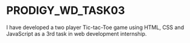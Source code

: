 # PRODIGY_WD_TASK03
I have developed a two player Tic-tac-Toe game using HTML, CSS and JavaScript as a 3rd task in web development internship.
